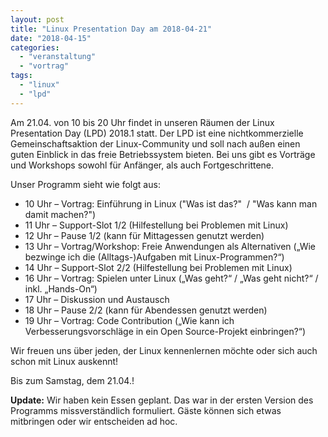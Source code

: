 ```yaml
---
layout: post
title: "Linux Presentation Day am 2018-04-21"
date: "2018-04-15"
categories: 
  - "veranstaltung"
  - "vortrag"
tags: 
  - "linux"
  - "lpd"
---
```


Am 21.04. von 10 bis 20 Uhr findet in unseren Räumen der Linux Presentation Day (LPD) 2018.1 statt. Der LPD ist eine nichtkommerzielle Gemeinschaftsaktion der Linux-Community und soll nach außen einen guten Einblick in das freie Betriebssystem bieten. Bei uns gibt es Vorträge und Workshops sowohl für Anfänger, als auch Fortgeschrittene.

Unser Programm sieht wie folgt aus:

- 10 Uhr – Vortrag: Einführung in Linux ("Was ist das?"  / "Was kann man damit machen?")
- 11 Uhr – Support-Slot 1/2 (Hilfestellung bei Problemen mit Linux)
- 12 Uhr – Pause 1/2 (kann für Mittagessen genutzt werden)
- 13 Uhr – Vortrag/Workshop: Freie Anwendungen als Alternativen („Wie bezwinge ich die (Alltags-)Aufgaben mit Linux-Programmen?“)
- 14 Uhr – Support-Slot 2/2 (Hilfestellung bei Problemen mit Linux)
- 16 Uhr – Vortrag: Spielen unter Linux („Was geht?“ / „Was geht nicht?“ / inkl. „Hands-On“)
- 17 Uhr – Diskussion und Austausch
- 18 Uhr – Pause 2/2 (kann für Abendessen genutzt werden)
- 19 Uhr – Vortrag: Code Contribution („Wie kann ich Verbesserungsvorschläge in ein Open Source-Projekt einbringen?“)

Wir freuen uns über jeden, der Linux kennenlernen möchte oder sich auch schon mit Linux auskennt!

Bis zum Samstag, dem 21.04.!

**Update:** Wir haben kein Essen geplant. Das war in der ersten Version des Programms missverständlich formuliert. Gäste können sich etwas mitbringen oder wir entscheiden ad hoc.
